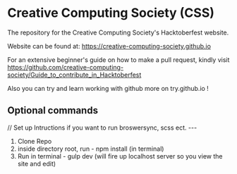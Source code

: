 # Creative Computing Society (CSS)
The repository for the Creative Computing Society's Hacktoberfest website. 

Website can be found at: https://creative-computing-society.github.io


For an extensive beginner's guide on how to make a pull request, kindly visit 
https://github.com/creative-computing-society/Guide_to_contribute_in_Hacktoberfest

Also you can try and learn working with github more on try.github.io !

## Optional commands
// Set up Intructions if you want to run broswersync, scss ect. ---
1. Clone Repo
2. inside directory root, run - npm install (in terminal)
3. Run in terminal - gulp dev (will fire up localhost server so you view the site and edit)
